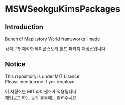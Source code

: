 # MSWSeokguKimsPackages

## Introduction
Bunch of Maplestory World frameworks I made

김석구가 제작한 메이플스토리 월드 패키지 저장소입니다.

## Notice
This repositiory is under MIT Lisence.  
Please mention me if you reupload.

이 저장소는 MIT 라이센스가 적용됩니다.  
재업로드 하는 등의 경우에는 알려주세요.
